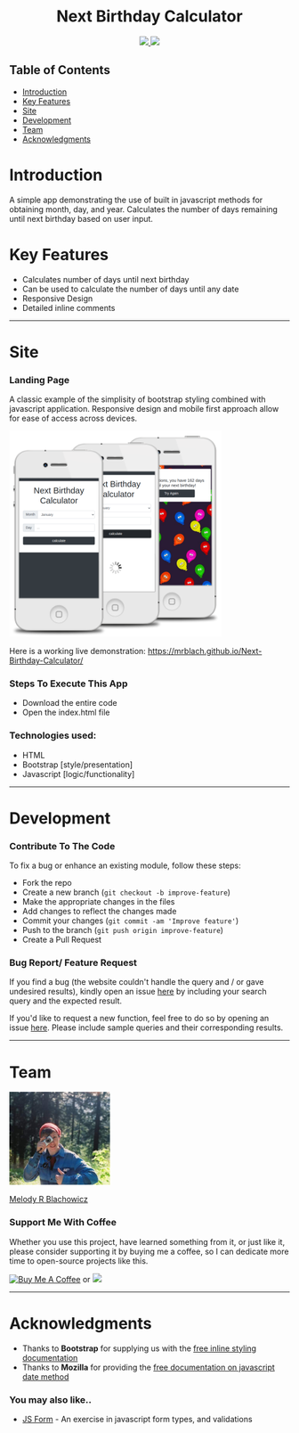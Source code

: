 <h1 align="center">
Next Birthday Calculator
</h1> 
<p align="center">
  <a href="https://saythanks.io/to/melodyblachowicz%40gmail.com">
    <img src="https://img.shields.io/badge/SayThanks.io-%E2%98%BC-1EAEDB.svg">
  </a>
  <a href="https://www.paypal.com/paypalme/MRBlacho">
    <img src="https://img.shields.io/badge/$-donate-49eb34.svg?maxAge=2592000&amp;style=flat">
  </a>
</p>

## Table of Contents

- [Introduction](#introduction)
- [Key Features](#features)
- [Site](#site)
- [Development](#development)
- [Team](#team)
- [Acknowledgments](#acknowledgments)

<h1 id="introduction">Introduction</h1>

A simple app demonstrating the use of built in javascript methods for obtaining month, day, and year. Calculates the number of days remaining until next birthday based on user input.

<h1 id="features">Key Features</h1>

+ Calculates number of days until next birthday
+ Can be used to calculate the number of days until any date
+ Responsive Design
+ Detailed inline comments 

---
<h1 id="site">Site</h1>

### Landing Page

A classic example of the simplisity of bootstrap styling combined with javascript application. Responsive design and mobile first approach allow for ease of access across devices.

<img src="images/viewports.png">

Here is a working live demonstration: https://mrblach.github.io/Next-Birthday-Calculator/

### Steps To Execute This App
- Download the entire code
- Open the index.html file

### Technologies used:
- HTML
- Bootstrap [style/presentation]
- Javascript [logic/functionality]

---
<h1 id="development">Development</h1>

### Contribute To The Code

To fix a bug or enhance an existing module, follow these steps:

- Fork the repo
- Create a new branch (`git checkout -b improve-feature`)
- Make the appropriate changes in the files
- Add changes to reflect the changes made
- Commit your changes (`git commit -am 'Improve feature'`)
- Push to the branch (`git push origin improve-feature`)
- Create a Pull Request 

### Bug Report/ Feature Request

If you find a bug (the website couldn't handle the query and / or gave undesired results), kindly open an issue [here](https://github.com/MRBlach/covid-19/issues/new) by including your search query and the expected result.

If you'd like to request a new function, feel free to do so by opening an issue [here](https://github.com/MRBlach/covid-19/issues/new). Please include sample queries and their corresponding results.

---
<h1 id="team">Team</h1>
<img alt="user profile picture" src="https://github.com/MRBlach/covid-19/blob/main/images/avatar.png?raw=true"/>

[Melody R Blachowicz](https://github.com/MRBlach) 
 
### Support Me With Coffee

Whether you use this project, have learned something from it, or just like it, please consider supporting it by buying me a coffee, so I can dedicate more time to open-source projects like this.

<a href="https://www.buymeacoffee.com/MRBlach" target="_blank"><img src="https://www.buymeacoffee.com/assets/img/custom_images/yellow_img.png" alt="Buy Me A Coffee" style="height: auto !important;width: auto !important;" ></a>   or   <a href="https://www.patreon.com/MRBlach"><img src="https://c5.patreon.com/external/logo/become_a_patron_button@2x.png" width="160"></a>

---
<h1 id="acknowledgments">Acknowledgments</h1>

+ Thanks to **Bootstrap** for supplying us with the [free inline styling documentation ](https://getbootstrap.com/docs/5.0/getting-started/introduction/)
+ Thanks to **Mozilla** for providing the [free documentation on javascript date method](https://developer.mozilla.org/en-US/docs/Web/JavaScript/Reference/Global_Objects/Date)
### You may also like..

+ [JS Form](https://github.com/MRBlach/js-form "Javascript Forms") - An exercise in javascript form types, and validations
